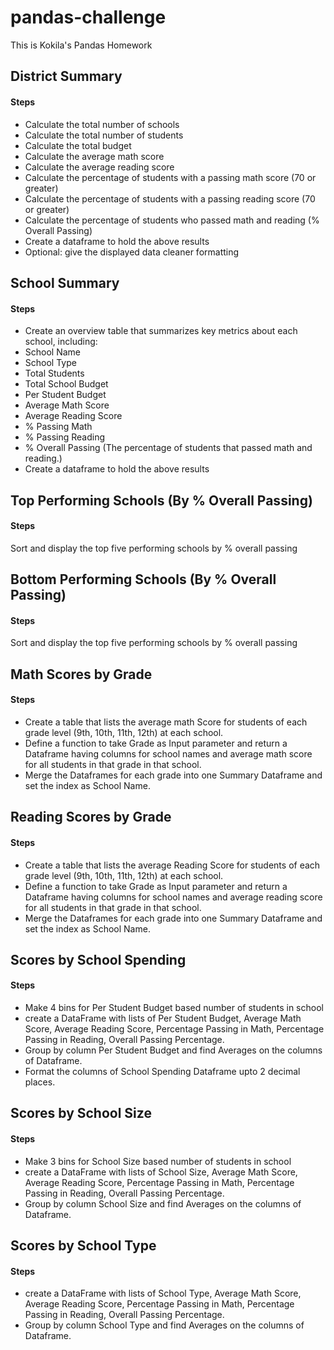 # pandas-challenge
This is Kokila's Pandas Homework

## District Summary 
#### Steps 
* Calculate the total number of schools
* Calculate the total number of students
* Calculate the total budget
* Calculate the average math score
* Calculate the average reading score
* Calculate the percentage of students with a passing math score (70 or greater)
* Calculate the percentage of students with a passing reading score (70 or greater)
* Calculate the percentage of students who passed math and reading (% Overall Passing)
* Create a dataframe to hold the above results
* Optional: give the displayed data cleaner formatting

## School Summary 
#### Steps 
* Create an overview table that summarizes key metrics about each school, including:
* School Name
* School Type
* Total Students
* Total School Budget
* Per Student Budget
* Average Math Score
* Average Reading Score
* % Passing Math
* % Passing Reading
* % Overall Passing (The percentage of students that passed math and reading.)
* Create a dataframe to hold the above results

## Top Performing Schools (By % Overall Passing) 
#### Steps 
Sort and display the top five performing schools by % overall passing

## Bottom Performing Schools (By % Overall Passing) 
#### Steps 
Sort and display the top five performing schools by % overall passing

## Math Scores by Grade 
#### Steps 
* Create a table that lists the average math Score for students of each grade level (9th, 10th, 11th, 12th) at each school.
* Define a function to take Grade as Input parameter and return a Dataframe having columns for school names and average math score for all students in that grade in that school.
* Merge the Dataframes for each grade into one Summary Dataframe and set the index as School Name.

## Reading Scores by Grade 
#### Steps 
* Create a table that lists the average Reading Score for students of each grade level (9th, 10th, 11th, 12th) at each school.
* Define a function to take Grade as Input parameter and return a Dataframe having columns for school names and average reading score for all students in that grade in that school.
* Merge the Dataframes for each grade into one Summary Dataframe and set the index as School Name.

## Scores by School Spending 
#### Steps
* Make 4 bins for Per Student Budget based number of students in school
* create a DataFrame with lists of Per Student Budget, Average Math Score, Average Reading Score, Percentage Passing in Math, Percentage Passing in Reading, Overall Passing Percentage.
* Group by column Per Student Budget and find Averages on the columns of Dataframe.
* Format the columns of School Spending Dataframe upto 2 decimal places.

## Scores by School Size 
#### Steps
* Make 3 bins for School Size based number of students in school
* create a DataFrame with lists of School Size, Average Math Score, Average Reading Score, Percentage Passing in Math, Percentage Passing in Reading, Overall Passing Percentage.
* Group by column School Size and find Averages on the columns of Dataframe.

## Scores by School Type 
#### Steps
* create a DataFrame with lists of School Type, Average Math Score, Average Reading Score, Percentage Passing in Math, Percentage Passing in Reading, Overall Passing Percentage.
* Group by column School Type and find Averages on the columns of Dataframe.

